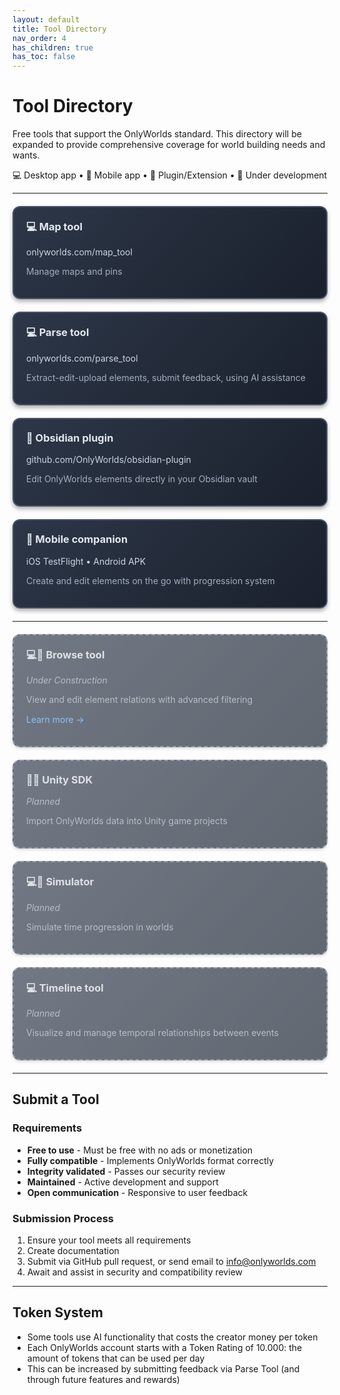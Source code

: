 ```yaml
---
layout: default
title: Tool Directory
nav_order: 4
has_children: true
has_toc: false
---
```


# Tool Directory

Free tools that support the OnlyWorlds standard. This directory will be expanded to provide comprehensive coverage for world building needs and wants.

 
💻 Desktop app • 📱 Mobile app • 🔌 Plugin/Extension • 🚧 Under development

---

<div style="display: grid; grid-template-columns: repeat(auto-fill, minmax(300px, 1fr)); gap: 20px; margin: 20px 0;">

<div style="border: 2px solid #4a5568; border-radius: 12px; padding: 20px; background: linear-gradient(135deg, #2d3748 0%, #1a202c 100%); box-shadow: 0 4px 6px rgba(0, 0, 0, 0.3); cursor: pointer; transition: transform 0.2s ease, box-shadow 0.2s ease;" onmouseover="this.style.transform='translateY(-2px)'; this.style.boxShadow='0 6px 12px rgba(0, 0, 0, 0.4)';" onmouseout="this.style.transform='translateY(0)'; this.style.boxShadow='0 4px 6px rgba(0, 0, 0, 0.3)';" onclick="if(event.target.tagName !== 'A') window.location.href='map_tool/';">
<h3 style="margin-top: 0; color: #e2e8f0;">💻 Map tool</h3>
<p style="color: #cbd5e0; margin: 10px 0;"><a href="https://onlyworlds.com/map_tool" target="_blank" style="color: #cbd5e0; text-decoration: none;" onclick="event.stopPropagation();">onlyworlds.com/map_tool</a></p>
<p style="color: #a0aec0;">Manage maps and pins</p>
</div>

<div style="border: 2px solid #4a5568; border-radius: 12px; padding: 20px; background: linear-gradient(135deg, #2d3748 0%, #1a202c 100%); box-shadow: 0 4px 6px rgba(0, 0, 0, 0.3); cursor: pointer; transition: transform 0.2s ease, box-shadow 0.2s ease;" onmouseover="this.style.transform='translateY(-2px)'; this.style.boxShadow='0 6px 12px rgba(0, 0, 0, 0.4)';" onmouseout="this.style.transform='translateY(0)'; this.style.boxShadow='0 4px 6px rgba(0, 0, 0, 0.3)';" onclick="window.location.href='parse_tool/';">
<h3 style="margin-top: 0; color: #e2e8f0;">💻 Parse tool</h3>
<p style="color: #cbd5e0; margin: 10px 0;">onlyworlds.com/parse_tool</p>
<p style="color: #a0aec0;">Extract-edit-upload elements, submit feedback, using AI assistance</p>
</div>

<div style="border: 2px solid #4a5568; border-radius: 12px; padding: 20px; background: linear-gradient(135deg, #2d3748 0%, #1a202c 100%); box-shadow: 0 4px 6px rgba(0, 0, 0, 0.3); cursor: pointer; transition: transform 0.2s ease, box-shadow 0.2s ease;" onmouseover="this.style.transform='translateY(-2px)'; this.style.boxShadow='0 6px 12px rgba(0, 0, 0, 0.4)';" onmouseout="this.style.transform='translateY(0)'; this.style.boxShadow='0 4px 6px rgba(0, 0, 0, 0.3)';" onclick="window.location.href='obsidian/';">
<h3 style="margin-top: 0; color: #e2e8f0;">🔌 Obsidian plugin</h3>
<p style="color: #cbd5e0; margin: 10px 0;">github.com/OnlyWorlds/obsidian-plugin</p>
<p style="color: #a0aec0;">Edit OnlyWorlds elements directly in your Obsidian vault</p>
</div>

<div style="border: 2px solid #4a5568; border-radius: 12px; padding: 20px; background: linear-gradient(135deg, #2d3748 0%, #1a202c 100%); box-shadow: 0 4px 6px rgba(0, 0, 0, 0.3); cursor: pointer; transition: transform 0.2s ease, box-shadow 0.2s ease;" onmouseover="this.style.transform='translateY(-2px)'; this.style.boxShadow='0 6px 12px rgba(0, 0, 0, 0.4)';" onmouseout="this.style.transform='translateY(0)'; this.style.boxShadow='0 4px 6px rgba(0, 0, 0, 0.3)';" onclick="window.location.href='mobile/';">
<h3 style="margin-top: 0; color: #e2e8f0;">📱 Mobile companion</h3>
<p style="color: #cbd5e0; margin: 10px 0;">iOS TestFlight • Android APK</p>
<p style="color: #a0aec0;">Create and edit elements on the go with progression system</p>
</div>

</div>

---

<div style="display: grid; grid-template-columns: repeat(auto-fill, minmax(300px, 1fr)); gap: 20px; margin: 20px 0;">

<div style="border: 2px dashed #6b7280; border-radius: 12px; padding: 20px; background: linear-gradient(135deg, #374151 0%, #1f2937 100%); opacity: 0.7; box-shadow: 0 2px 4px rgba(0, 0, 0, 0.2); cursor: pointer; transition: transform 0.2s ease, box-shadow 0.2s ease, opacity 0.2s ease;" onmouseover="this.style.transform='translateY(-2px)'; this.style.boxShadow='0 4px 8px rgba(0, 0, 0, 0.3)'; this.style.opacity='0.9';" onmouseout="this.style.transform='translateY(0)'; this.style.boxShadow='0 2px 4px rgba(0, 0, 0, 0.2)'; this.style.opacity='0.7';" onclick="if(event.target.tagName !== 'A') window.location.href='browse_tool/';">
<h3 style="margin-top: 0; color: #d1d5db;">💻🚧 Browse tool</h3>
<p style="color: #9ca3af; margin: 10px 0;"><a href="https://onlyworlds.github.io/browse-tool/" target="_blank" style="color: #9ca3af; text-decoration: none;" onclick="event.stopPropagation();"><em>Under Construction</em></a></p>
<p style="color: #9ca3af;">View and edit element relations with advanced filtering</p>
<p style="margin-top: 15px; color: #60a5fa;">Learn more →</p>
</div>

<div style="border: 2px dashed #6b7280; border-radius: 12px; padding: 20px; background: linear-gradient(135deg, #374151 0%, #1f2937 100%); opacity: 0.7; box-shadow: 0 2px 4px rgba(0, 0, 0, 0.2);">
<h3 style="margin-top: 0; color: #d1d5db;">🔌🚧 Unity SDK</h3>
<p style="color: #9ca3af; margin: 10px 0;"><em>Planned</em></p>
<p style="color: #9ca3af;">Import OnlyWorlds data into Unity game projects</p>
</div>

<div style="border: 2px dashed #6b7280; border-radius: 12px; padding: 20px; background: linear-gradient(135deg, #374151 0%, #1f2937 100%); opacity: 0.7; box-shadow: 0 2px 4px rgba(0, 0, 0, 0.2);">
<h3 style="margin-top: 0; color: #d1d5db;">💻🚧 Simulator</h3>
<p style="color: #9ca3af; margin: 10px 0;"><em>Planned</em></p>
<p style="color: #9ca3af;">Simulate time progression in worlds</p>
</div>

<div style="border: 2px dashed #6b7280; border-radius: 12px; padding: 20px; background: linear-gradient(135deg, #374151 0%, #1f2937 100%); opacity: 0.7; box-shadow: 0 2px 4px rgba(0, 0, 0, 0.2);">
<h3 style="margin-top: 0; color: #d1d5db;">💻 Timeline tool</h3>
<p style="color: #9ca3af; margin: 10px 0;"><em>Planned</em></p>
<p style="color: #9ca3af;">Visualize and manage temporal relationships between events</p>
</div>

</div>

---

## Submit a Tool 

### Requirements

- **Free to use** - Must be free with no ads or monetization
- **Fully compatible** - Implements OnlyWorlds format correctly
- **Integrity validated** - Passes our security review
- **Maintained** - Active development and support
- **Open communication** - Responsive to user feedback

### Submission Process

1. Ensure your tool meets all requirements
2. Create documentation
3. Submit via GitHub pull request, or send email to info@onlyworlds.com
4. Await and assist in security and compatibility review

---

## Token System

- Some tools use AI functionality that costs the creator money per token
- Each OnlyWorlds account starts with a Token Rating of 10.000: the amount of tokens that can be used per day
- This can be increased by submitting feedback via Parse Tool (and through future features and rewards)
 